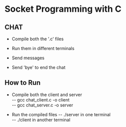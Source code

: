 # Socket Programming with C

## CHAT

- Compile both the '.c' files

- Run them in different terminals

- Send messages 

- Send 'bye' to end the chat

## How to Run

- Compile both the client and server </br>
-- gcc chat_client.c -o client </br>
-- gcc chat_server.c -o server </br>

- Run the compiled files
-- ./server in one terminal </br>
-- ./client in another terminal </br>
